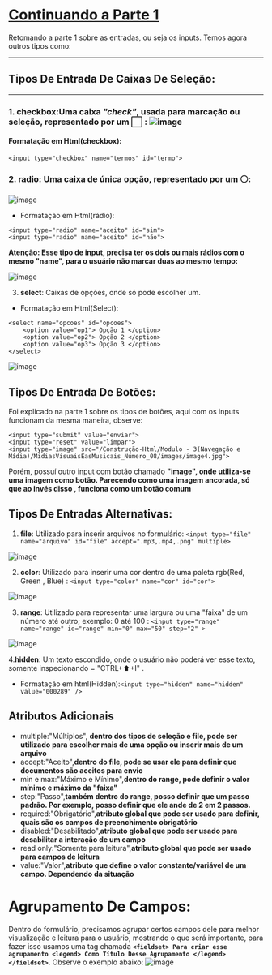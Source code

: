 # [Continuando a Parte 1](https://github.com/Karlos-Eduardo-Mrqs/Construcao-Html-Css-Javascript/blob/Test/Constru%C3%A7%C3%A3o-Html/Modulo%20-%205(Formul%C3%A1rios)/EstruturaDoFormul%C3%A1rio/Inputs.md) 
Retomando a parte 1 sobre as entradas, ou seja os inputs. Temos agora outros tipos como:
***
## Tipos De Entrada De Caixas De Seleção: 
***
### 1. **checkbox**:Uma caixa *"check"*, usada para marcação ou seleção, representado por um ⬜ : ![image](https://github.com/Karlos-Eduardo-Mrqs/Construcao-Html-Css-Javascript/assets/172524894/a55165bc-9242-4ed6-a282-8bff5f47a939)
#### Formatação em Html(checkbox):
`` <input type="checkbox" name="termos" id="termo"> ``

### 2. **radio**: Uma caixa de única opção, representado por um ⚪: 

![image](https://github.com/Karlos-Eduardo-Mrqs/Construcao-Html-Css-Javascript/assets/172524894/e17fed6e-5578-4887-8bba-50c9179819d9)

- Formatação em Html(rádio):
```
<input type="radio" name="aceito" id="sim">
<input type="radio" name="aceito" id="não">
```
**Atenção: Esse tipo de input, precisa ter os dois ou mais rádios com o mesmo "name", para o usuário não marcar duas ao mesmo tempo:**

![image](https://github.com/Karlos-Eduardo-Mrqs/Construcao-Html-Css-Javascript/assets/172524894/31753079-8474-4922-97be-a3e9736a59f8)

3. **select**: Caixas de opções, onde só pode escolher um.

- Formatação em Html(Select): 
```
<select name="opcoes" id="opcoes">
    <option value="op1"> Opção 1 </option>
    <option value="op2"> Opção 2 </option>
    <option value="op3"> Opção 3 </option>
</select>
```

 ![image](https://github.com/Karlos-Eduardo-Mrqs/Construcao-Html-Css-Javascript/assets/172524894/d98c1e49-94aa-4cd4-a5b0-0611bfa830af)

## Tipos De Entrada De Botões:
Foi explicado na parte 1 sobre os tipos de botões, aqui com os inputs funcionam da mesma maneira, observe:

```
<input type="submit" value="enviar">
<input type="reset" value="limpar">
<input type="image" src="/Construção-Html/Modulo - 3(Navegação e Mídia)/MidiasVisuaisEasMusicais_Número_08/images/image4.jpg">
```

Porém, possuí outro input com botão chamado **"image", onde utiliza-se uma imagem como botão. Parecendo como uma imagem ancorada, só que ao invés disso , funciona como um botão comum**

## Tipos De Entradas Alternativas: 

1. **file**: Utilizado para inserir arquivos no formulário: ``<input type="file" name="arquivo" id="file" accept=".mp3,.mp4,.png" multiple>``

![image](https://github.com/Karlos-Eduardo-Mrqs/Construcao-Html-Css-Javascript/assets/172524894/69faa58a-b15f-4e73-8290-69749f5a5886) 

2. **color**: Utilizado para inserir uma cor dentro de uma paleta rgb(Red, Green , Blue) : ``<input type="color" name="cor" id="cor">``

![image](https://github.com/Karlos-Eduardo-Mrqs/Construcao-Html-Css-Javascript/assets/172524894/44d193e9-4bdc-460c-bbcb-fa30fd2be1e0)

3. **range**: Utilizado para representar uma largura ou uma "faixa" de um número até outro; exemplo: 0 até 100 : ``<input type="range" name="range" id="range" min="0" max="50" step="2" >``

![image](https://github.com/Karlos-Eduardo-Mrqs/Construcao-Html-Css-Javascript/assets/172524894/06c76384-f781-481b-96b9-deea5851ead0)

4.**hidden**: Um texto escondido, onde o usuário não poderá ver esse texto, somente inspecionando = "CTRL+⬆️+I" .

- Formatação em html(Hidden):``<input type="hidden" name="hidden" value="000289" />``

## Atributos Adicionais 
- multiple:"Múltiplos", **dentro dos tipos de seleção e file, pode ser utilizado para escolher mais de uma opção ou inserir mais de um arquivo**
- accept:"Aceito",**dentro do file, pode se usar ele para definir que documentos são aceitos para envio**
- min e max:"Máximo e Mínimo",**dentro do range, pode definir o valor mínimo e máximo da "faixa"**
- step:"Passo",**também dentro do range, posso definir que um passo padrão. Por exemplo, posso definir que ele ande de 2 em 2 passos.**
- required:"Obrigatório",**atributo global que pode ser usado para definir, quais são os campos de preenchimento obrigatório**
- disabled:"Desabilitado",**atributo global que pode ser usado para desabilitar a interação de um campo**
- read only:"Somente para leitura",**atributo global que pode ser usado para campos de leitura**
- value:"Valor",**atributo que define o valor constante/variável de um campo. Dependendo da situação**

# Agrupamento De Campos:
Dentro do formulário, precisamos agrupar certos campos dele para melhor visualização e leitura para o usuário, mostrando o que será importante, para fazer isso usamos uma tag chamada **``<fieldset> Para criar esse agrupamento <legend> Como Título Desse Agrupamento </legend> </fieldset>``**. Observe o exemplo abaixo:
![image](https://github.com/Karlos-Eduardo-Mrqs/Construcao-Html-Css-Javascript/assets/172524894/1eff2f5e-6a80-4fce-a4c9-d1af423c2136)

